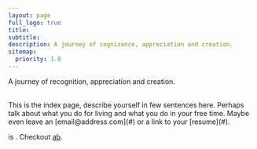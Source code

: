 ```yaml
---
layout: page
full_logo: true
title: 
subtitle: 
description: A journey of cognizance, appreciation and creation.
sitemap:
  priority: 1.0
---
```

<p id="describe-text">A journey of recognition, appreciation and creation.</p>
<br>
This is the index page, describe yourself in few sentences here. Perhaps talk about what you do for living and what you do in your free time. Maybe even leave an [email@address.com](#) or a link to your [resume](#).

is . Checkout [ab](https://yangan.github.io/).

<br>
<br>
<br>
<br>
<br>
<br>
<br>